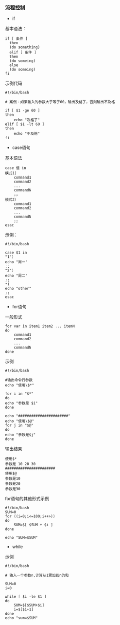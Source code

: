### 流程控制

* if

基本语法：

```
if [ 条件 ]
  then
  (do something)
  elif [ 条件 ]
  then
  (do someing)
  else
  (do someing)
fi
```
示例代码

```
#!/bin/bash

# 案例：如果输入的参数大于等于60，输出及格了，否则输出不及格

if [ $1 -ge 60 ]
then
	echo "及格了"
elif [ $1 -lt 60 ]
then 
	echo "不及格"
fi
```

* case语句

基本语法
```
case 值 in
模式1)
    command1
    command2
    ...
    commandN
    ;;
模式2）
    command1
    command2
    ...
    commandN
    ;;
esac
```

示例：
```
#!/bin/bash

case $1 in
"1")
echo "周一"
;;
"2")
echo "周二"
;;
*)
echo "other"
;;
esac
```

* for语句

一般形式
```
for var in item1 item2 ... itemN
do
    command1
    command2
    ...
    commandN
done
```

示例
```
#!/bin/bash

#输出命令行参数
echo "使用\$*"

for i in "$*"
do 
echo "参数是 $i"
done

echo "#######################"
echo "使用\$@"
for j in "$@"
do 
echo "参数是$j"
done
```
输出结果
```
使用$*
参数是 10 20 30
#######################
使用$@
参数是10
参数是20
参数是30
```

for语句的其他形式示例

```
#!/bin/bash
SUM=0
for ((i=0;i<=100;i++>))
do
    SUM=$[ $SUM + $i ]
done

echo "SUM=$SUM"
```

* while 

示例
```
#!/bin/bash

# 输入一个参数n,计算从1累加到n的和

SUM=0
i=0

while [ $i -le $1 ]
do
	SUM=$[$SUM+$i]
	i=$[$i+1]
done
echo "sum=$SUM"
```
